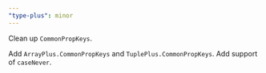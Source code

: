 ```yaml
---
"type-plus": minor
---
```


Clean up `CommonPropKeys`.

Add `ArrayPlus.CommonPropKeys` and `TuplePlus.CommonPropKeys`.
Add support of `caseNever`.
